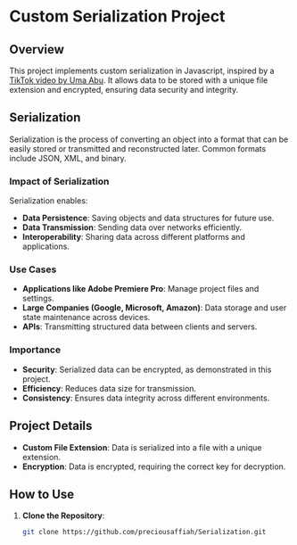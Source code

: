 # Custom Serialization Project

## Overview
This project implements custom serialization in Javascript, inspired by a [TikTok video by Uma Abu](https://vm.tiktok.com/ZMrrGjdGv). It allows data to be stored with a unique file extension and encrypted, ensuring data security and integrity.

## Serialization
Serialization is the process of converting an object into a format that can be easily stored or transmitted and reconstructed later. Common formats include JSON, XML, and binary.

### Impact of Serialization
Serialization enables:
- **Data Persistence**: Saving objects and data structures for future use.
- **Data Transmission**: Sending data over networks efficiently.
- **Interoperability**: Sharing data across different platforms and applications.

### Use Cases
- **Applications like Adobe Premiere Pro**: Manage project files and settings.
- **Large Companies (Google, Microsoft, Amazon)**: Data storage and user state maintenance across devices.
- **APIs**: Transmitting structured data between clients and servers.

### Importance
- **Security**: Serialized data can be encrypted, as demonstrated in this project.
- **Efficiency**: Reduces data size for transmission.
- **Consistency**: Ensures data integrity across different environments.

## Project Details
- **Custom File Extension**: Data is serialized into a file with a unique extension.
- **Encryption**: Data is encrypted, requiring the correct key for decryption.

## How to Use
1. **Clone the Repository**:
   ```bash
   git clone https://github.com/preciousaffiah/Serialization.git
